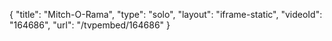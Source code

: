 {
    "title": "Mitch-O-Rama",
    "type": "solo",
    "layout": "iframe-static",
    "videoId": "164686",
    "url": "\/tvpembed\/164686"
}